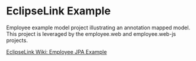 EclipseLink Example
===================

Employee example model project illustrating an annotation mapped model. This project is leveraged by the employee.web and employee.web-js projects.

[EclipseLink Wiki: Employee JPA Example][1]
  
  
[1]: http://wiki.eclipse.org/EclipseLink/Examples/JPA/Employee